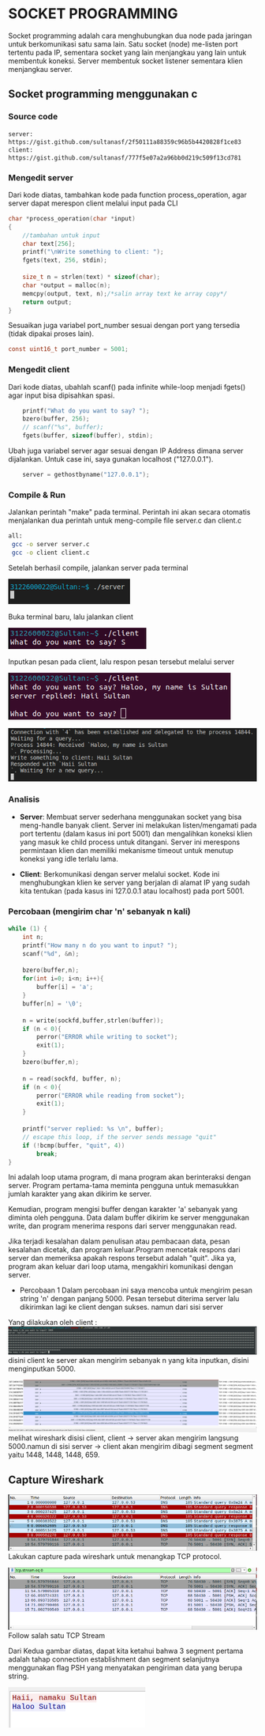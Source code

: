 # SOCKET PROGRAMMING

Socket programming adalah cara menghubungkan dua node pada jaringan untuk berkomunikasi satu sama lain. Satu socket (node) me-listen port tertentu pada IP, sementara socket yang lain menjangkau yang lain untuk membentuk koneksi. Server membentuk socket listener sementara klien menjangkau server.

## Socket programming menggunakan c

### Source code

```text
server: https://gist.github.com/sultanasf/2f50111a88359c96b5b4420828f1ce83
client: https://gist.github.com/sultanasf/777f5e07a2a96bb0d219c509f13cd781
```

### Mengedit server

Dari kode diatas, tambahkan kode pada function process_operation, agar server dapat merespon client melalui input pada CLI

```c
char *process_operation(char *input)
{
    //tambahan untuk input
    char text[256];
    printf("\nWrite something to client: ");
    fgets(text, 256, stdin);

    size_t n = strlen(text) * sizeof(char);
    char *output = malloc(n);
    memcpy(output, text, n);/*salin array text ke array copy*/
    return output;
}
```

Sesuaikan juga variabel port_number sesuai dengan port yang tersedia (tidak dipakai proses lain).

```c
const uint16_t port_number = 5001;
```

### Mengedit client

Dari kode diatas, ubahlah scanf() pada infinite while-loop menjadi fgets() agar input bisa dipisahkan spasi.

```c
    printf("What do you want to say? ");
    bzero(buffer, 256);
    // scanf("%s", buffer);
    fgets(buffer, sizeof(buffer), stdin);
```

Ubah juga variabel server agar sesuai dengan IP Address dimana server dijalankan. Untuk case ini, saya gunakan localhost ("127.0.0.1").

```c
    server = gethostbyname("127.0.0.1");
```

### Compile & Run

Jalankan perintah "make" pada terminal. Perintah ini akan secara otomatis menjalankan dua perintah untuk meng-compile file server.c dan client.c

```bash
all:
 gcc -o server server.c
 gcc -o client client.c
```

Setelah berhasil compile, jalankan server pada terminal

![Server init](./assets/serverInit.png)

Buka terminal baru, lalu jalankan client

![Client init](./assets/clientInit.png)

Inputkan pesan pada client, lalu respon pesan tersebut melalui server

![Client msg](./assets/image.png)

![Server msg](./assets/image-1.png)

### Analisis

- __Server__:
Membuat server sederhana menggunakan socket yang bisa meng-handle banyak client. Server ini melakukan listen/mengamati pada port tertentu (dalam kasus ini port 5001) dan mengalihkan koneksi klien yang masuk ke child process untuk ditangani. Server ini merespons permintaan klien dan memiliki mekanisme timeout untuk menutup koneksi yang idle terlalu lama.

- __Client__:
Berkomunikasi dengan server melalui socket. Kode ini menghubungkan klien ke server yang berjalan di alamat IP yang sudah kita tentukan (pada kasus ini 127.0.0.1 atau localhost) pada port 5001.

### Percobaan (mengirim char 'n' sebanyak n kali)

```c
while (1) {
    int n;
    printf("How many n do you want to input? ");
    scanf("%d", &n);

    bzero(buffer,n);
    for(int i=0; i<n; i++){
        buffer[i] = 'a';
    }
    buffer[n] = '\0';
    
    n = write(sockfd,buffer,strlen(buffer));
    if (n < 0){
        perror("ERROR while writing to socket");
        exit(1);
    }
    bzero(buffer,n);

    n = read(sockfd, buffer, n);
    if (n < 0){
        perror("ERROR while reading from socket");
        exit(1);
    }

    printf("server replied: %s \n", buffer);
    // escape this loop, if the server sends message "quit"
    if (!bcmp(buffer, "quit", 4))
        break;
}
```

Ini adalah loop utama program, di mana program akan berinteraksi dengan server. Program pertama-tama meminta pengguna untuk memasukkan jumlah karakter yang akan dikirim ke server.

Kemudian, program mengisi buffer dengan karakter 'a' sebanyak yang diminta oleh pengguna. Data dalam buffer dikirim ke server menggunakan write, dan program menerima respons dari server menggunakan read.

Jika terjadi kesalahan dalam penulisan atau pembacaan data, pesan kesalahan dicetak, dan program keluar.Program mencetak respons dari server dan memeriksa apakah respons tersebut adalah "quit". Jika ya, program akan keluar dari loop utama, mengakhiri komunikasi dengan server.

- Percobaan 1
Dalam percobaan ini saya mencoba untuk mengirim pesan string 'n' dengan panjang 5000. Pesan tersebut diterima server lalu dikirimkan lagi ke client dengan sukses. namun dari sisi server

Yang dilakukan oleh client :
<img src="./assets/terminaluntilN.png">
disini client ke server akan mengirim sebanyak n yang kita inputkan, disini menginputkan 5000.

<img src="./assets/untilN.png">
melihat wireshark disisi client, client -> server akan mengirim langsung 5000.namun di sisi server -> client akan mengirim dibagi segment segment yaitu 1448, 1448, 1448, 659.

## Capture Wireshark

![Alt text](./assets/image-2.png)
Lakukan capture pada wireshark untuk menangkap TCP protocol.

![Alt text](./assets/image-3.png)
Follow salah satu TCP Stream

Dari Kedua gambar diatas, dapat kita ketahui bahwa 3 segment pertama adalah tahap connection establishment dan segment selanjutnya menggunakan flag PSH yang menyatakan pengiriman data yang berupa string.

![Alt text](./assets/image-4.png)
